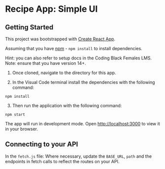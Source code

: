 # Recipe App: Simple UI

## Getting Started

This project was bootstrapped with [Create React App](https://github.com/facebook/create-react-app).

Assuming that you have [npm](https://docs.npmjs.com/cli/v7/configuring-npm/install) - `npm install` to install dependencies. 

Hint: you can also refer to setup docs in the Coding Black Females LMS. 
Note: ensure that you have version 14+. 

1. Once cloned, navigate to the directory for this app.

2. In the Visual Code terminal install the dependencies with the following command: 
```shell
npm install
```

3. Then run the application with the following command:
```shell
npm start
```

The app will run in development mode. Open [http://localhost:3000](http://localhost:3000) to view it in your browser.

## Connecting to your API

In the `fetch.js` file: 
Where necessary, update the `BASE_URL`, `path` and the endpoints in fetch calls to reflect the routes on your API. 